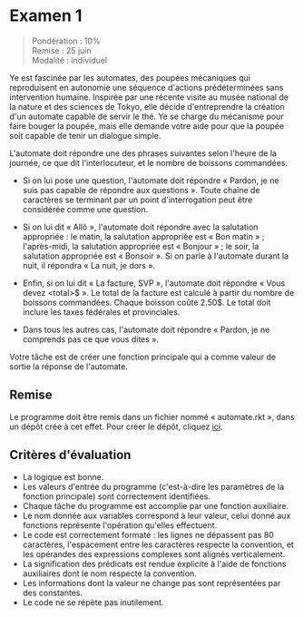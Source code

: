# Examen 1

> Pondération : 10% \
> Remise : 25 juin \
> Modalité : individuel

Ye est fascinée par les automates, des poupées mécaniques qui
reproduisent en autonomie une séquence d'actions prédéterminées sans
intervention humaine. Inspirée par une récente visite au musée national
de la nature et des sciences de Tokyo, elle décide d'entreprendre la
création d'un automate capable de servir le thé. Ye se charge du
mécanisme pour faire bouger la poupée, mais elle demande votre aide pour
que la poupée soit capable de tenir un dialogue simple. 

L'automate doit répondre une des phrases suivantes selon l'heure de la
journée, ce que dit l'interlocuteur, et le nombre de boissons commandées. 

-   Si on lui pose une question, l'automate doit répondre « Pardon, je
    ne suis pas capable de répondre aux questions ». Toute chaîne de
    caractères se terminant par un point d'interrogation peut être
    considérée comme une question. 

-   Si on lui dit « Allô », l'automate doit répondre avec la salutation
    appropriée : le matin, la salutation appropriée est « Bon matin » ;
    l'après-midi, la salutation appropriée est « Bonjour » ; le soir, la
    salutation appropriée est « Bonsoir ». Si on parle à l'automate
    durant la nuit, il répondra « La nuit, je dors ».

-   Enfin, si on lui dit « La facture, SVP », l'automate doit répondre
    « Vous devez \<total\>$ ». Le total de la facture est calculé à
    partir du nombre de boissons commandées. Chaque boisson coûte 2.50$.
    Le total doit inclure les taxes fédérales et provinciales.

-   Dans tous les autres cas, l'automate doit répondre « Pardon, je ne
    comprends pas ce que vous dites ».

Votre tâche est de créer une fonction principale qui a comme valeur de
sortie la réponse de l'automate.

## Remise

Le programme doit être remis dans un fichier nommé « automate.rkt »,
dans un dépôt crée à cet effet. Pour créer le dépôt, cliquez [ici][].

[ici]: https://classroom.github.com/a/QgizFQLZ

## Critères d'évaluation

-   La logique est bonne.
-   Les valeurs d'entrée du programme (c'est-à-dire les paramètres de la
    fonction principale) sont correctement identifiées.
-   Chaque tâche du programme est accomplie par une fonction auxiliaire.
-   Le nom donnée aux variables correspond à leur valeur, celui donné
    aux fonctions représente l'opération qu'elles effectuent.
-   Le code est correctement formaté : les lignes ne dépassent pas 80
    caractères, l'espacement entre les caractères respecte la
    convention, et les opérandes des expressions complexes sont alignés
    verticalement.
-   La signification des prédicats est rendue explicite à l'aide de
    fonctions auxiliaires dont le nom respecte la convention.
-   Les informations dont la valeur ne change pas sont représentées par
    des constantes.
-   Le code ne se répète pas inutilement.
